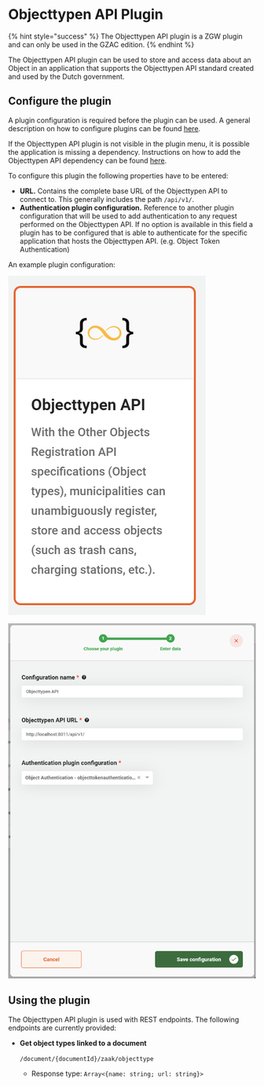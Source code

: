 # Objecttypen API Plugin

{% hint style="success" %}
The Objecttypen API plugin is a ZGW plugin and can only be used in the GZAC edition.
{% endhint %}

The Objecttypen API plugin can be used to store and access data about an Object in an application that supports the Objecttypen API standard created and used by the Dutch government.

## Configure the plugin

A plugin configuration is required before the plugin can be used. A general description on how to configure plugins can be found [here](broken-reference).

If the Objecttypen API plugin is not visible in the plugin menu, it is possible the application is missing a dependency. Instructions on how to add the Objecttypen API dependency can be found [here](../../fundamentals/getting-started/modules/zgw/objecttypen-api.md).

To configure this plugin the following properties have to be entered:

* **URL.** Contains the complete base URL of the Objecttypen API to connect to. This generally includes the path `/api/v1/`.
* **Authentication plugin configuration.** Reference to another plugin configuration that will be used to add authentication to any request performed on the Objecttypen API. If no option is available in this field a plugin has to be configured that is able to authenticate for the specific application that hosts the Objecttypen API. (e.g. Object Token Authentication)

An example plugin configuration:

![example plugin configuration](../../.gitbook/assets/configure-plugin-1.png)

![example plugin configuration](../../.gitbook/assets/configure-plugin-2.png)

## Using the plugin

The Objecttypen API plugin is used with REST endpoints. The following endpoints are currently provided:

*   **Get object types linked to a document**

    `/document/{documentId}/zaak/objecttype`

    * Response type: `Array<{name: string; url: string}>`
